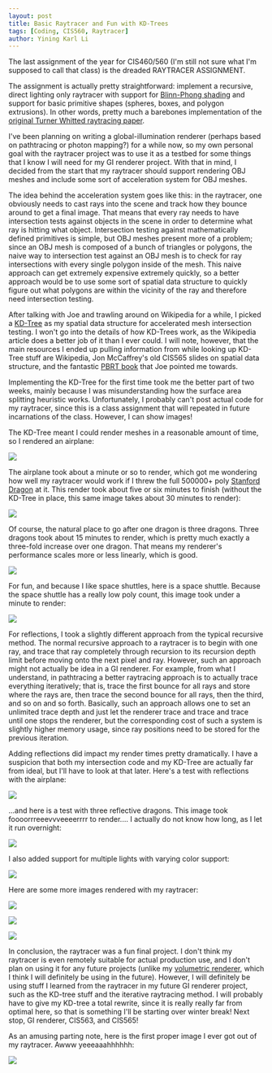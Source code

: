 ```yaml
---
layout: post
title: Basic Raytracer and Fun with KD-Trees
tags: [Coding, CIS560, Raytracer]
author: Yining Karl Li
---
```


The last assignment of the year for CIS460/560 (I'm still not sure what I'm supposed to call that class) is the dreaded RAYTRACER ASSIGNMENT.

The assignment is actually pretty straightforward: implement a recursive, direct lighting only raytracer with support for [Blinn-Phong shading](http://en.wikipedia.org/wiki/Blinn%E2%80%93Phong_shading_model) and support for basic primitive shapes (spheres, boxes, and polygon extrusions). In other words, pretty much a barebones implementation of the [original Turner Whitted raytracing paper](http://dl.acm.org/citation.cfm?id=358882).

I've been planning on writing a global-illumination renderer (perhaps based on pathtracing or photon mapping?) for a while now, so my own personal goal with the raytracer project was to use it as a testbed for some things that I know I will need for my GI renderer project. With that in mind, I decided from the start that my raytracer should support rendering OBJ meshes and include some sort of acceleration system for OBJ meshes.

The idea behind the acceleration system goes like this: in the raytracer, one obviously needs to cast rays into the scene and track how they bounce around to get a final image. That means that every ray needs to have intersection tests against objects in the scene in order to determine what ray is hitting what object. Intersection testing against mathematically defined primitives is simple, but OBJ meshes present more of a problem; since an OBJ mesh is composed of a bunch of triangles or polygons, the naive way to intersection test against an OBJ mesh is to check for ray intersections with every single polygon inside of the mesh. This naive approach can get extremely expensive extremely quickly, so a better approach would be to use some sort of spatial data structure to quickly figure out what polygons are within the vicinity of the ray and therefore need intersection testing.

After talking with Joe and trawling around on Wikipedia for a while, I picked a [KD-Tree](http://en.wikipedia.org/wiki/K-d_tree) as my spatial data structure for accelerated mesh intersection testing. I won't go into the details of how KD-Trees work, as the Wikipedia article does a better job of it than I ever could. I will note, however, that the main resources I ended up pulling information from while looking up KD-Tree stuff are Wikipedia, Jon McCaffrey's old CIS565 slides on spatial data structure, and the fantastic [PBRT book](http://www.pbrt.org/) that Joe pointed me towards.

Implementing the KD-Tree for the first time took me the better part of two weeks, mainly because I was misunderstanding how the surface area splitting heuristic works. Unfortunately, I probably can't post actual code for my raytracer, since this is a class assignment that will repeated in future incarnations of the class. However, I can show images!

The KD-Tree meant I could render meshes in a reasonable amount of time, so I rendered an airplane:

[![]({{site.url}}/content/images/2011/Dec/2.png)]({{site.url}}/content/images/2011/Dec/2.png)

The airplane took about a minute or so to render, which got me wondering how well my raytracer would work if I threw the full 500000+ poly [Stanford Dragon](http://en.wikipedia.org/wiki/Stanford_Dragon) at it. This render took about five or six minutes to finish (without the KD-Tree in place, this same image takes about 30 minutes to render):

[![]({{site.url}}/content/images/2011/Dec/5.png)]({{site.url}}/content/images/2011/Dec/5.png)

Of course, the natural place to go after one dragon is three dragons. Three dragons took about 15 minutes to render, which is pretty much exactly a three-fold increase over one dragon. That means my renderer's performance scales more or less linearly, which is good.

[![]({{site.url}}/content/images/2011/Dec/4.png)]({{site.url}}/content/images/2011/Dec/4.png)

For fun, and because I like space shuttles, here is a space shuttle. Because the space shuttle has a really low poly count, this image took under a minute to render:

[![]({{site.url}}/content/images/2011/Dec/6.png)]({{site.url}}/content/images/2011/Dec/6.png)

For reflections, I took a slightly different approach from the typical recursive method. The normal recursive approach to a raytracer is to begin with one ray, and trace that ray completely through recursion to its recursion depth limit before moving onto the next pixel and ray. However, such an approach might not actually be idea in a GI renderer. For example, from what I understand, in pathtracing a better raytracing approach is to actually trace everything iteratively; that is, trace the first bounce for all rays and store where the rays are, then trace the second bounce for all rays, then the third, and so on and so forth. Basically, such an approach allows one to set an unlimited trace depth and just let the renderer trace and trace and trace until one stops the renderer, but the corresponding cost of such a system is slightly higher memory usage, since ray positions need to be stored for the previous iteration.

Adding reflections did impact my render times pretty dramatically. I have a suspicion that both my intersection code and my KD-Tree are actually far from ideal, but I'll have to look at that later. Here's a test with reflections with the airplane:

[![]({{site.url}}/content/images/2011/Dec/0.png)]({{site.url}}/content/images/2011/Dec/0.png)

...and here is a test with three reflective dragons. This image took foooorrreeevvveeeerrrr to render.... I actually do not know how long, as I let it run overnight:

[![]({{site.url}}/content/images/2011/Dec/render_test.png)]({{site.url}}/content/images/2011/Dec/render_test.png)

I also added support for multiple lights with varying color support:

[![]({{site.url}}/content/images/2011/Dec/1.png)]({{site.url}}/content/images/2011/Dec/1.png)

Here are some more images rendered with my raytracer:

[![]({{site.url}}/content/images/2011/Dec/7.png)]({{site.url}}/content/images/2011/Dec/7.png)

[![]({{site.url}}/content/images/2011/Dec/3.png)]({{site.url}}/content/images/2011/Dec/3.png)

[![]({{site.url}}/content/images/2011/Dec/render_test1.png)]({{site.url}}/content/images/2011/Dec/render_test1.png)

In conclusion, the raytracer was a fun final project. I don't think my raytracer is even remotely suitable for actual production use, and I don't plan on using it for any future projects (unlike my [volumetric renderer](http://yiningkarlli.blogspot.com/2011/10/volumetric-renderer-for-rendering.html), which I think I will definitely be using in the future). However, I will definitely be using stuff I learned from the raytracer in my future GI renderer project, such as the KD-tree stuff and the iterative raytracing method. I will probably have to give my KD-tree a total rewrite, since it is really really far from optimal here, so that is something I'll be starting over winter break! Next stop, GI renderer, CIS563, and CIS565!

As an amusing parting note, here is the first proper image I ever got out of my raytracer. Awww yeeeaaahhhhhh:

[![]({{site.url}}/content/images/2011/Dec/supersweet_raytraced_image.png)]({{site.url}}/content/images/2011/Dec/supersweet_raytraced_image.png)
